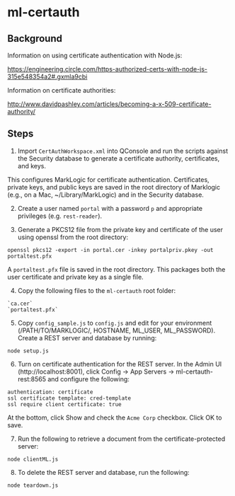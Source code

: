 # ml-certauth

## Background

Information on using certificate authentication with Node.js:

https://engineering.circle.com/https-authorized-certs-with-node-js-315e548354a2#.gxmla9cbi

Information on certificate authorities:

http://www.davidpashley.com/articles/becoming-a-x-509-certificate-authority/

## Steps

1. Import `CertAuthWorkspace.xml` into QConsole and run the scripts against the Security database to generate a certificate authority, certificates, and keys.

  This configures MarkLogic for certificate authentication. Certificates, private keys, and public keys are saved in the root directory of Marklogic (e.g., on a Mac, ~/Library/MarkLogic) and in the Security database.

2. Create a user named `portal` with a password `p` and appropriate privileges (e.g. `rest-reader`).

3. Generate a PKCS12 file from the private key and certificate of the user using openssl from the root directory:

  `openssl pkcs12 -export -in portal.cer -inkey portalpriv.pkey -out portaltest.pfx`

  A `portaltest.pfx` file is saved in the root directory. This packages both the user certificate and private key as a single file.

4. Copy the following files to the `ml-certauth` root folder:
  ```
  `ca.cer`
  `portaltest.pfx`
  ```
5. Copy `config_sample.js` to `config.js` and edit for your environment (/PATH/TO/MARKLOGIC/, HOSTNAME, ML_USER, ML_PASSWORD). Create a REST server and database by running:

  `node setup.js`

6. Turn on certificate authentication for the REST server. In the Admin UI (http://localhost:8001), click Config -> App Servers -> ml-certauth-rest:8565 and configure the following:
  ```
  authentication: certificate
  ssl certificate template: cred-template
  ssl require client certificate: true
  ```
  At the bottom, click Show and check the `Acme Corp` checkbox. Click OK to save.

7. Run the following to retrieve a document from the certificate-protected server:

  `node clientML.js`

8. To delete the REST server and database, run the following:

  `node teardown.js`
